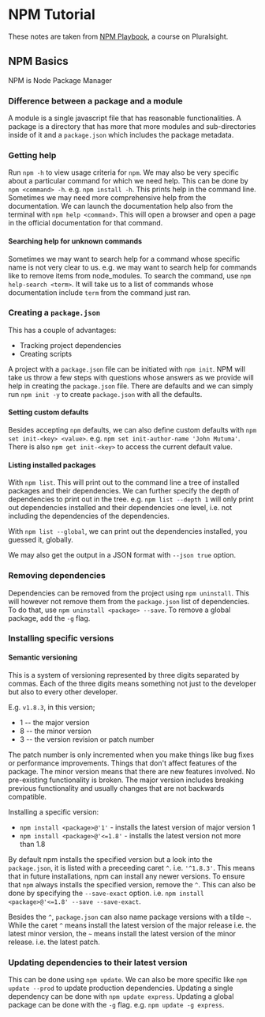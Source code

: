 # NPM Tutorial
These notes are taken from [NPM Playbook](https://app.pluralsight.com/library/courses/npm-playbook/table-of-contents), a course on Pluralsight.

## NPM Basics
NPM is Node Package Manager

### Difference between a package and a module
A module is a single javascript file that has reasonable functionalities. A package is a directory that has more that more modules and sub-directories inside of it and a `package.json` which includes the package metadata.

### Getting help
Run `npm -h` to view usage criteria for `npm`. We may also be very specific about a particular command for which we need help. This can be done by `npm <command> -h`. e.g. `npm install -h`. This prints help in the command line. Sometimes we may need more comprehensive help from the documentation. We can launch the documentation help also from the terminal with `npm help <command>`. This will open a browser and open a page in the official documentation for that command.

#### Searching help for unknown commands
Sometimes we may want to search help for a command whose specific name is not very clear to us. e.g. we may want to search help for commands like to remove items from node_modules. To search the command, use `npm help-search <term>`. It will take us to a list of commands whose documentation include `term` from the command just ran.


### Creating a `package.json`
This has a couple of advantages:
- Tracking project dependencies
- Creating scripts

A project with a `package.json` file can be initiated with `npm init`. NPM will take us throw a few steps with questions whose answers as we provide will help in creating the `package.json` file. There are defaults and we can simply run `npm init -y` to create `package.json` with all the defaults.

#### Setting custom defaults
Besides accepting `npm` defaults, we can also define custom defaults with `npm set init-<key> <value>`. e.g. `npm set init-author-name 'John Mutuma'`. There is also `npm get init-<key>` to access the current default value.

#### Listing installed packages
With `npm list`. This will print out to the command line a tree of installed packages and their dependencies. We can further specify the depth of dependencies to print out in the tree. e.g. `npm list --depth 1` will only print out dependencies installed and their dependencies one level, i.e. not including the dependencies of the dependencies.

With `npm list --global`, we can print out the dependencies installed, you guessed it, globally.

We may also get the output in a JSON format with `--json true` option.

### Removing dependencies
Dependencies can be removed from the project using `npm uninstall`. This will however not remove them from the `package.json` list of dependencies. To do that, use `npm uninstall <package> --save`. To remove a global package, add the `-g` flag.

### Installing specific versions
#### Semantic versioning
This is a system of versioning represented by three digits separated by commas. Each of the three digits means something not just to the developer but also to every other developer.

E.g. `v1.8.3`, in this version;
- 1 -- the major version
- 8 -- the minor version
- 3 -- the version revision or patch number


The patch number is only incremented when you make things like bug fixes or performance improvements. Things that don't affect features of the package.
The minor version means that there are new features involved. No pre-existing functionality is broken.
The major version includes breaking previous functionality and usually changes that are not backwards compatible.

Installing a specific version:
- `npm install <package>@'1'` - installs the latest version of major version 1
- `npm install <package>@'<=1.8'` - installs the latest version not more than 1.8

By default npm installs the specified version but a look into the `package.json`, it is listed with a preceeding caret `^`. i.e. `'^1.8.3'`. This means that in future installations, npm can install any newer versions. To ensure that `npm` always installs the specified version, remove the `^`. This can also be done by specifying the `--save-exact` option. i.e. `npm install <package>@'<=1.8' --save --save-exact`.

Besides the `^`, `package.json` can also name package versions with a tilde `~`. While the caret `^` means install the latest version of the major release i.e. the latest minor version, the `~` means install the latest version of the minor release. i.e. the latest patch.

### Updating dependencies to their latest version
This can be done using `npm update`. We can also be more specific like `npm update --prod` to update production dependencies. Updating a single dependency can be done with `npm update express`. Updating a global package can be done with the `-g` flag. e.g. `npm update -g express`.
